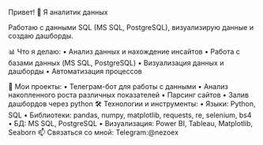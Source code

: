 Привет! 👋 Я аналитик данных

Работаю с данными SQL (MS SQL, PostgreSQL), визуализирую данные и создаю дашборды.

📊 Что я делаю:
 • Анализ данных и нахождение инсайтов
 • Работа с базами данных (MS SQL, PostgreSQL)
 • Визуализация данных и дашборды
 • Автоматизация процессов
 
📌 Мои проекты:
 • Телеграм-бот для работы с данными
 • Анализ накопленного роста различных показателей
 • Парсинг сайтов
 • Залив дашбордов через python
🛠 Технологии и инструменты:
 • Языки: Python, SQL
 • Библиотеки: pandas, numpy, matplotlib, requests, re, selenium, bs4
 • БД: MS SQL, PostgreSQL
 • Визуализация: Power BI, Tableau, Matplotlib, Seaborn
📫 Связаться со мной:
Telegram:@nezoex
